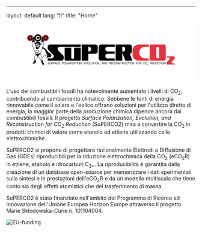 ---
layout: default
lang: "it"
title: "Home"

<img src="../assets/images/SUPERCO2_SIDE_WEB.jpg" width="1000">

L'uso dei combustibili fossili ha notevolmente aumentato i livelli di CO<sub>2</sub>, contribuendo al cambiamento climatico. Sebbene le fonti di energia rinnovabile come il solare e l'eolico offrano soluzioni per l'utilizzo diretto di energia, la maggior parte della produzione chimica dipende ancora dai combustibili fossili. Il progetto _Surface Polarization, Evolution, and Reconstruction for CO<sub>2</sub> Reduction_ (SuPERCO2) mira a convertire la CO<sub>2</sub> in prodotti chimici di valore come etanolo ed etilene utilizzando celle elettrochimiche.

SuPERCO2 si propone di progettare razionalmente Elettrodi a Diffusione di Gas (GDEs) riproducibili per la riduzione elettrochimica della CO<sub>2</sub> (eCO<sub>2</sub>R) in etilene, etanolo e idrocarburi C<sub>3+</sub>. La riproducibilità è garantita dalla creazione di un database open-source per memorizzare i dati sperimentali sulla sintesi e le prestazioni dell'eCO<sub>2</sub>R e da un modello multiscala che tiene conto sia degli effetti atomistici che del trasferimento di massa.

SuPERCO2 è stato finanziato nell'ambito del Programma di Ricerca ed Innovazione dell'Unione Europea Horizon Europe attraverso il progetto Marie Skłodowska-Curie n. 101104004.

<img src="https://github.com/user-attachments/assets/5c6a93e6-5d71-44a3-a5e1-a4571bbcbada" class="center-image" alt="EU-funding">

